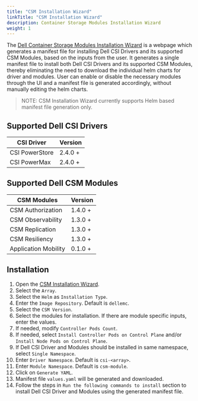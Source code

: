 ```yaml
---
title: "CSM Installation Wizard"
linkTitle: "CSM Installation Wizard"
description: Container Storage Modules Installation Wizard
weight: 1
---
```


The [Dell Container Storage Modules Installation Wizard](index.html) is a webpage which generates a manifest file for installing Dell CSI Drivers and its supported CSM Modules, based on the inputs from the user. It generates a single manifest file to install both Dell CSI Drivers and its supported CSM Modules, thereby eliminating the need to download the individual helm charts for driver and modules. User can enable or disable the necessary modules through the UI and a manifest file is generated accordingly, without manually editing the helm charts. 

>NOTE: CSM Installation Wizard currently supports Helm based manifest file generation only. 

## Supported Dell CSI Drivers

| CSI Driver         | Version   | 
| ------------------ | --------- | 
| CSI PowerStore     | 2.4.0 +   | 
| CSI PowerMax       | 2.4.0 +   | 

## Supported Dell CSM Modules

| CSM Modules          | Version   | 
| ---------------------| --------- | 
| CSM Authorization    | 1.4.0 +   | 
| CSM Observability    | 1.3.0 +   |
| CSM Replication      | 1.3.0 +   |
| CSM Resiliency       | 1.3.0 +   |
| Application Mobility | 0.1.0 +   |

## Installation

1. Open the [CSM Installation Wizard](index.html).
2. Select the `Array`.
3. Select the `Helm` as `Installation Type`.
4. Enter the `Image Repository`. Default is `dellemc`.
5. Select the `CSM Version`. 
6. Select the modules for installation. If there are module specific inputs, enter the values. 
7. If needed, modify `Controller Pods Count`.
8. If needed, select `Install Controller Pods on Control Plane` and/or `Install Node Pods on Control Plane`.
9. If Dell CSI Driver and Modules should be installed in same namespace, select `Single Namespace`.
10. Enter `Driver Namespace`. Default is `csi-<array>`.
11. Enter `Module Namespace`. Default is `csm-module`. 
12. Click on `Generate YAML`.
13. Manifest file `values.yaml` will be generated and downloaded. 
14. Follow the steps in `Run the following commands to install` section to install Dell CSI Driver and Modules using the generated manifest file. 



